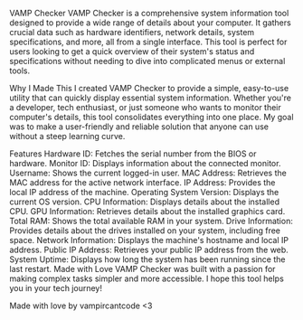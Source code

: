 VAMP Checker
VAMP Checker is a comprehensive system information tool designed to provide a wide range of details about your computer. It gathers crucial data such as hardware identifiers, network details, system specifications, and more, all from a single interface. This tool is perfect for users looking to get a quick overview of their system's status and specifications without needing to dive into complicated menus or external tools.

Why I Made This
I created VAMP Checker to provide a simple, easy-to-use utility that can quickly display essential system information. Whether you're a developer, tech enthusiast, or just someone who wants to monitor their computer's details, this tool consolidates everything into one place. My goal was to make a user-friendly and reliable solution that anyone can use without a steep learning curve.

Features
Hardware ID: Fetches the serial number from the BIOS or hardware.
Monitor ID: Displays information about the connected monitor.
Username: Shows the current logged-in user.
MAC Address: Retrieves the MAC address for the active network interface.
IP Address: Provides the local IP address of the machine.
Operating System Version: Displays the current OS version.
CPU Information: Displays details about the installed CPU.
GPU Information: Retrieves details about the installed graphics card.
Total RAM: Shows the total available RAM in your system.
Drive Information: Provides details about the drives installed on your system, including free space.
Network Information: Displays the machine's hostname and local IP address.
Public IP Address: Retrieves your public IP address from the web.
System Uptime: Displays how long the system has been running since the last restart.
Made with Love
VAMP Checker was built with a passion for making complex tasks simpler and more accessible. I hope this tool helps you in your tech journey!

Made with love by vampircantcode <3
